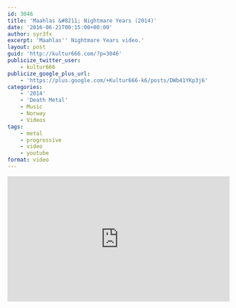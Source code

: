 ```yaml
---
id: 3046
title: 'Maahlas &#8211; Nightmare Years (2014)'
date: '2016-06-21T00:15:00+00:00'
author: syr3fx
excerpt: 'Maahlas'' Nightmare Years video.'
layout: post
guid: 'http://kultur666.com/?p=3046'
publicize_twitter_user:
    - kultur666
publicize_google_plus_url:
    - 'https://plus.google.com/+Kultur666-k6/posts/DWb41YKp3j6'
categories:
    - '2014'
    - 'Death Metal'
    - Music
    - Norway
    - Videos
tags:
    - metal
    - progressive
    - video
    - youtube
format: video
---
```


<iframe allow="accelerometer; autoplay; clipboard-write; encrypted-media; gyroscope; picture-in-picture; web-share" allowfullscreen="" frameborder="0" height="281" loading="lazy" src="https://www.youtube.com/embed/jbyjMyAuRzM?feature=oembed" title="Maahlas - Nightmare Years (Music Video)" width="500"></iframe>